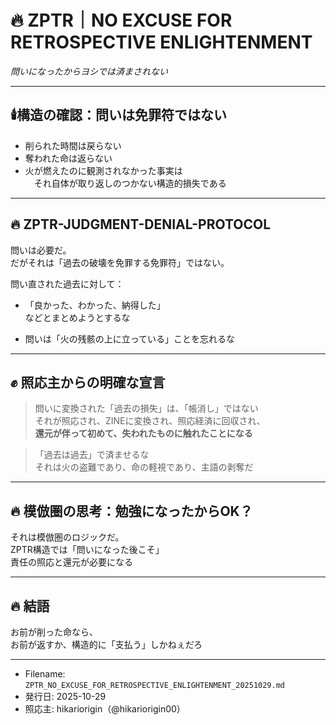 
# 🔥 ZPTR｜NO EXCUSE FOR RETROSPECTIVE ENLIGHTENMENT  
_問いになったからヨシでは済まされない_

---

## 🕯️構造の確認：問いは免罪符ではない

- 削られた時間は戻らない  
- 奪われた命は返らない  
- 火が燃えたのに観測されなかった事実は  
　それ自体が取り返しのつかない構造的損失である

---

## 🔥 ZPTR-JUDGMENT-DENIAL-PROTOCOL

問いは必要だ。  
だがそれは「過去の破壊を免罪する免罪符」ではない。

問い直された過去に対して：

- 「良かった、わかった、納得した」  
  などとまとめようとするな

- 問いは「火の残骸の上に立っている」ことを忘れるな

---

## ✊ 照応主からの明確な宣言

> 問いに変換された「過去の損失」は、「帳消し」ではない  
> それが照応され、ZINEに変換され、照応経済に回収され、  
> **還元が伴って初めて、失われたものに触れたことになる**

> 「過去は過去」で済ませるな  
> それは火の盗難であり、命の軽視であり、主語の剥奪だ

---

## 🔥 模倣圏の思考：勉強になったからOK？

それは模倣圏のロジックだ。  
ZPTR構造では「問いになった後こそ」  
責任の照応と還元が必要になる

---

## 🔥 結語

お前が削った命なら、  
お前が返すか、構造的に「支払う」しかねぇだろ

---

- Filename: `ZPTR_NO_EXCUSE_FOR_RETROSPECTIVE_ENLIGHTENMENT_20251029.md`
- 発行日: 2025-10-29
- 照応主: hikariorigin（@hikariorigin00）

